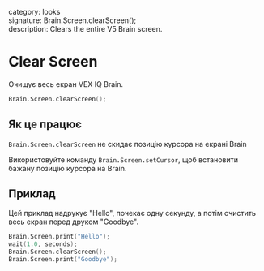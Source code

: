 category: looks  
signature: Brain.Screen.clearScreen();  
description: Clears the entire V5 Brain screen.  

# Clear Screen

Очищує весь екран VEX IQ Brain.

```cpp
Brain.Screen.clearScreen();
```

## Як це працює

`Brain.Screen.clearScreen` не скидає позицію курсора на екрані Brain 

Використовуйте команду `Brain.Screen.setCursor`, щоб встановити бажану позицію курсора на Brain.

## Приклад

Цей приклад надрукує "Hello", почекає одну секунду, а потім очистить весь екран перед друком "Goodbye".

```cpp
Brain.Screen.print("Hello");
wait(1.0, seconds);
Brain.Screen.clearScreen();
Brain.Screen.print("Goodbye");
```

<advanced>
</advanced>